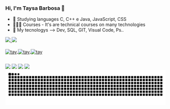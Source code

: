### Hi, I'm Taysa Barbosa 👋

- 🌱 Studying languages C, C++ e Java, JavaScript, CSS
- 👨🏼‍🏫 Courses - It's are technical courses on many technologies
- 👯 My tecnologys --> Dev, SQL, GIT, Visual Code, Ps..

 <div>
  <a href="https://github.com/taysabarbosa">
  <img height="180em" src="https://github-readme-stats.vercel.app/api?username=taysabarbosa&show_icons=true&theme=tokyonight&include_all_commits=true&count_private=true"/>
  <img height="140em" src="https://github-readme-stats.vercel.app/api/top-langs/?username=taysabarbosa&layout=compact&langs_count=7&theme=tokyonight"/>
</div>
  
  <div style="display: inline_block"><br>
    
  <img align="center" alt="tay" height="30" width="40" src="https://cdn.jsdelivr.net/gh/devicons/devicon/icons/javascript/javascript-original.svg">
  <img align="center" alt="tay" height="30" width="40" src="https://cdn.jsdelivr.net/gh/devicons/devicon/icons/git/git-original.svg">
  <img align="center" alt="tay" height="30" width="40" src="https://cdn.jsdelivr.net/gh/devicons/devicon/icons/visualstudio/visualstudio-plain.svg">
 
  </div>
  
  ##
  
  <div> 
 
  <a href="https://instagram.com/b.taysa" target="_blank"><img src="https://img.shields.io/badge/-Instagram-%23E4405F?style=for-the-badge&logo=instagram&logoColor=white" target="_blank"></a>
 <a href="https://discord.gg/pDbY76q8Qf" target="_blank"><img src="https://img.shields.io/badge/Discord-7289DA?style=for-the-badge&logo=discord&logoColor=white" target="_blank"></a> 
  <a href = "mailto:taysabarbosa2015@gmail.com"><img src="https://img.shields.io/badge/-Gmail-%23333?style=for-the-badge&logo=gmail&logoColor=white" target="_blank"></a>
  <a href="https://www.linkedin.com/in/taysa-santos-341530153/" target="_blank"><img src="https://img.shields.io/badge/-LinkedIn-%230077B5?style=for-the-badge&logo=linkedin&logoColor=white" target="_blank"></a> 
     ![Snake animation](https://github.com/taysabarbosa/taysabarbosa/blob/output/github-contribution-grid-snake.svg)
 </div>
